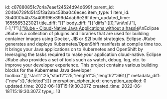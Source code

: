 id: c87880851c7c4a7eaef24524d94d699f
parent_id: 204b6729fd5145f3a2ab453ba046ecec
item_type: 1
item_id: 3b4000b4b73a409f96e399d4dab6e26f
item_updated_time: 1655565323021
title_diff: "[]"
body_diff: "[{\"diffs\":[[0,\"\\\n\\\n[J\"],[-1,\"]\"],[1,\"Kube - Cloud-Native Java Applications without a hassle](https://github.com/eclipse/jkube)\\\nEclipse JKube is a collection of plugins and libraries that are used for building container images using Docker, JIB or S2I build strategies. Eclipse JKube generates and deploys Kubernetes/OpenShift manifests at compile time too. It brings your Java applications on to Kubernetes and OpenShift by leveraging the tasks required to make your application cloud-native. Eclipse JKube also provides a set of tools such as watch, debug, log, etc. to improve your developer experience. This project contains various building blocks for the Kubernetes Java developer toolbox.\"]],\"start1\":25,\"start2\":25,\"length1\":5,\"length2\":661}]"
metadata_diff: {"new":{},"deleted":[]}
encryption_cipher_text: 
encryption_applied: 0
updated_time: 2022-06-18T15:19:30.307Z
created_time: 2022-06-18T15:19:30.307Z
type_: 13